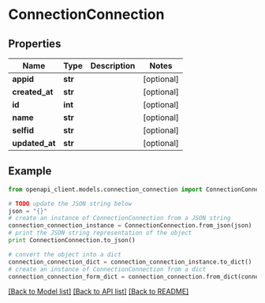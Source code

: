 # ConnectionConnection


## Properties
Name | Type | Description | Notes
------------ | ------------- | ------------- | -------------
**appid** | **str** |  | [optional] 
**created_at** | **str** |  | [optional] 
**id** | **int** |  | [optional] 
**name** | **str** |  | [optional] 
**selfid** | **str** |  | [optional] 
**updated_at** | **str** |  | [optional] 

## Example

```python
from openapi_client.models.connection_connection import ConnectionConnection

# TODO update the JSON string below
json = "{}"
# create an instance of ConnectionConnection from a JSON string
connection_connection_instance = ConnectionConnection.from_json(json)
# print the JSON string representation of the object
print ConnectionConnection.to_json()

# convert the object into a dict
connection_connection_dict = connection_connection_instance.to_dict()
# create an instance of ConnectionConnection from a dict
connection_connection_form_dict = connection_connection.from_dict(connection_connection_dict)
```
[[Back to Model list]](../README.md#documentation-for-models) [[Back to API list]](../README.md#documentation-for-api-endpoints) [[Back to README]](../README.md)


